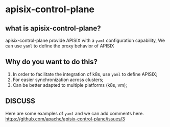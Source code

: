 # apisix-control-plane

## what is apisix-control-plane?
apisix-control-plane provide APISIX with a `yaml` configuration capability,
We can use `yaml` to define the proxy behavior of APISIX

## Why do you want to do this?
1. In order to facilitate the integration of k8s, use `yaml` to define APISIX;
2. For easier synchronization across clusters;
3. Can be better adapted to multiple platforms (k8s, vm);

## DISCUSS
Here are some examples of `yaml` and we can add comments here.
https://github.com/apache/apisix-control-plane/issues/3